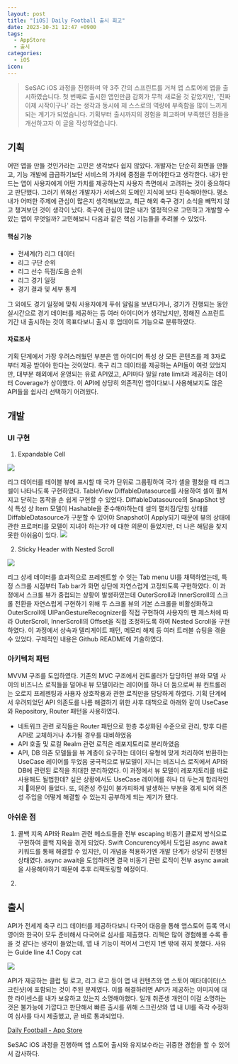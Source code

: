 ```yaml
---
layout: post
title: "[iOS] Daily Football 출시 회고"
date: 2023-10-31 12:47 +0900
tags:
  - AppStore
  - 출시
categories:
  - iOS
icon:
---
```

>SeSAC iOS 과정을 진행하며 약 3주 간의 스프린트를 거쳐 앱 스토어에 앱을 출시하였습니다. 첫 번째로 출시한 앱인만큼 감회가 무척 새로울 것 같았지만, '진짜 이제 시작이구나' 라는 생각과 동시에 제 스스로의 역량에 부족함을 많이 느끼게 되는 계기가 되었습니다. 기획부터 출시까지의 경험을 회고하며 부족했던 점들을 개선하고자 이 글을 작성하였습니다.

## 기획
어떤 앱을 만들 것인가라는 고민은 생각보다 쉽지 않았다. 개발자는 단순히 화면을 만들고, 기능 개발에 급급하기보단 서비스의 가치에 중점을 두어야한다고 생각한다. 내가 만드는 앱이 사용자에게 어떤 가치를 제공하는지 사용자 측면에서 고려하는 것이 중요하다고 판단했다. 그러기 위해선 개발자가 서비스의 도메인 지식에 보다 친숙해야한다. 평소 내가 어떠한 주제에 관심이 많은지 생각해보았고, 최근 해외 축구 경기 소식을 빼먹지 않고 챙겨보던 것이 생각이 났다. 축구에 관심이 많은 내가 열정적으로 고민하고 개발할 수 있는 앱이 무엇일까? 고민해보니 다음과 같은 핵심 기능들을 추려볼 수 있었다.
#### 핵심 기능
- 전세계(?) 리그 데이터
- 리그 구단 순위
- 리그 선수 득점/도움 순위
- 리그 경기 일정
- 경기 결과 및 세부 통계

그 외에도 경기 일정에 맞춰 사용자에게 푸쉬 알림을 보낸다거나, 경기가 진행되는 동안 실시간으로 경기 데이터를 제공하는 등 여러 아이디어가 생각났지만, 정해진 스프린트 기간 내 출시하는 것이 목표다보니 출시 후 업데이트 기능으로 분류하였다.
#### 자료조사
기획 단계에서 가장 우려스러웠던 부분은 앱 아이디어 특성 상 모든 콘텐츠를 제 3자로부터 제공 받아야 한다는 것이었다. 축구 리그 데이터를 제공하는 API들이 여럿 있었지만, 대부분 해외에서 운영되는 유료 API였고, API마다 일일 rate limit과 제공하는 데이터 Coverage가 상이했다. 이 API에 상당히 의존적인 앱이다보니 사용해보지도 않은 API들을 쉽사리 선택하기 어려웠다.
## 개발

### UI 구현

1. Expandable Cell

![](https://i.imgur.com/RFY6odG.gif)

리그 데이터를 테이블 뷰에 표시할 때 국가 단위로 그룹핑하여 국가 셀을 펼쳤을 때 리그 셀이 나타나도록 구현하였다. TableView DiffableDatasource를 사용하여 셀이 펼쳐지고 닫히는 동작을 손 쉽게 구현할 수 있었다. DiffableDatasource의 SnapShot 방식 특성 상 Item 모델이 Hashable을 준수해야하는데 셀의 펼치짐/닫힘 상태를 DiffableDatasource가 구분할 수 있어야 Snapshot이 Apply되기 때문에 뷰의 상태에 관한 프로퍼티를 모델이 지녀야 하는가? 에 대한 의문이 들었지만, 더 나은 해답을 찾지 못한 아쉬움이 있다.
![](https://i.imgur.com/VE1RUGF.png)

2. Sticky Header with Nested Scroll

![](https://i.imgur.com/F4bVxHk.gif)

리그 상세 데이터를 효과적으로 프레젠트할 수 잇는 Tab menu UI를 채택하였는데, 특정 스크롤 시점부터 Tab bar가 화면 상단에 자연스럽게 고정되도록 구현하였다. 이 과정에서 스크롤 뷰가 중첩되는 상황이 발생하였는데 OuterScroll과 InnerScroll의 스크롤 전환을 자연스럽게 구현하기 위해 두 스크롤 뷰의 기본 스크롤을 비활성화하고 OuterScroll에 UIPanGestureRecognizer를 직접 구현하여 사용자의 팬 제스처에 따라 OuterScroll, InnerScroll의 Offset을 직접 조정하도록 하여 Nested Scroll을 구현하였다. 이 과정에서 상속과 델리게이트 패턴, 메모리 해제 등 여러 트러블 슈팅을 겪을 수 있었다. 구체적인 내용은 Github README에 기술하였다.
### 아키텍처 패턴
MVVM 구조를 도입하였다. 기존의 MVC 구조에서 컨트롤러가 담당하던 뷰와 모델 사이의 비즈니스 로직들을 덜어내 뷰 모델이라는 레이어를 하나 더 둠으로써 뷰 컨트롤러는 오로지 프레젠팅과 사용자 상호작용과 관한 로직만을 담당하게 하였다. 기획 단계에서 우려되었던 API 의존도를 나름 해결하기 위한 사후 대책으로 아래와 같이 UseCase와 Repository, Router 패턴을 사용하였다.
- 네트워크 관련 로직들은 Router 패턴으로 한층 추상화된 수준으로 관리, 향후 다른 API로 교체하거나 추가될 경우를 대비하였음
- API 호출 및 로컬 Realm 관련 로직은 레포지토리로 분리하였음
- API, DB 의존 모델들을 뷰 계층이 요구하는 데이터 유형에 맞게 처리하여 반환하는 UseCase 레이어를 두었음
궁극적으로 뷰모델이 지니는 비즈니스 로직에서 API와 DB에 관련된 로직을 최대한 분리하였다. 이 과정에서 뷰 모델이 레포지토리를 바로 사용해도 될법한데? 싶은 상황에서도 UseCase 레이어를 하나 더 두는게 합리적인지 의문이 들었다. 또, 의존성 주입이 불가피하게 발생하는 부분을 겪게 되어 의존성 주입을 어떻게 해결할 수 있는지 공부하게 되는 계기가 됐다.
### 아쉬운 점

1. 콜백 지옥
API와 Realm 관련 메소드들을 전부 escaping 비동기 클로저 방식으로 구현하여 콜백 지옥을 겪게 되었다. Swift Concurency에서 도입된 async await 키워드를 통해 해결할 수 있지만, 이 개념을 적용하기엔 개발 단계가 상당히 진행된 상태였다. async await을 도입하려면 결국 비동기 관련 로직이 전부 async await을 사용해야하기 때문에 추후 리팩토링할 예정이다.

2. 
## 출시
API가 전세계 축구 리그 데이터를 제공하다보니 다국어 대응을 통해 앱스토어 등록 역시 영어와 한국어 모두 준비해서 다국어로 심사를 제출했다. 리젝은 많이 경험해볼 수록 좋을 것 같다는 생각이 들었는데, 앱 내 기능이 적어서 그런지 1번 밖에 겪지 못했다. 사유는 Guide line 4.1 Copy cat

![](https://i.imgur.com/0r6VUuG.png)

API가 제공하는 클럽 팀 로고, 리그 로고 등이 앱 내 컨텐츠와 앱 스토어 메타데이터(스크린샷)에 포함되는 것이 주된 문제였다. 이를 해결하려면 API가 제공하는 이미지에 대한 라이센스를 내가 보유하고 있는지 소명해야했다. 일개 취준생 개인이 이걸 소명하는 것은 불가능에 가깝다고 판단해서 빠른 출시를 위해 스크린샷와 앱 내 UI를 즉각 수정하여 심사를 다시 제출했고, 곧 바로 통과되었다.

[Daily Football - App Store](https://apps.apple.com/kr/app/dailyfootball-soccer-results/id6469016258?l=en-GB)

SeSAC iOS 과정을 진행하며 앱 스토어 출시와 유지보수라는 귀중한 경험을 할 수 있어서 감사하다.